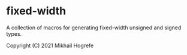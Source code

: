 # fixed-width

A collection of macros for generating fixed-width unsigned and signed types.

Copyright (C) 2021 Mikhail Hogrefe

